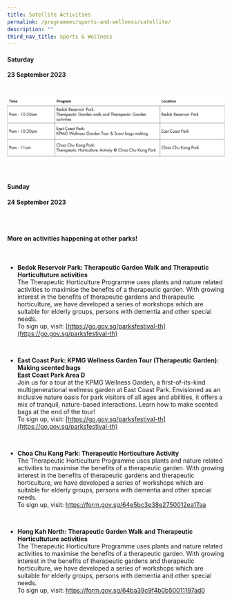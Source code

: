 ```yaml
---
title: Satellite Activities
permalink: /programmes/sports-and-wellness/satellite/
description: ""
third_nav_title: Sports & Wellness
---
```

#### Saturday <br>
**23 September 2023**

<br>

![Sports &amp; Wellness Satellite on Sat](/images/10_s&amp;w_satellite.jpg)

<br>

#### Sunday <br>
**24 September 2023**

<br>



<br>

#### More on activities happening at other parks!
<br>

* **Bedok Reservoir Park: Therapeutic Garden Walk and Therapeutic Horticultuture activities** <br>
The Therapeutic Horticulture Programme uses plants and nature related activities to maximise the benefits of a therapeutic garden. With growing interest in the benefits of therapeutic gardens and therapeutic horticulture, we have developed a series of workshops which are suitable for elderly groups, persons with dementia and other special needs.  <br>
To sign up, visit: [https://go.gov.sg/parksfestival-th](https://go.gov.sg/parksfestival-th)

<br>

* **East Coast Park: KPMG Wellness Garden Tour (Therapeutic Garden): Making scented bags** <br>
**East Coast Park Area D**<br>
Join us for a tour at the KPMG Wellness Garden, a first-of-its-kind multigenerational wellness garden at East Coast Park. Envisioned as an inclusive nature oasis for park visitors of all ages and abilities, it offers a mix of tranquil, nature-based interactions. Learn how to make scented bags at the end of the tour! <br>
To sign up, visit: [https://go.gov.sg/parksfestival-th](https://go.gov.sg/parksfestival-th)

<br>

* **Choa Chu Kang Park: Therapeutic Horticulture Activity** <br>
The Therapeutic Horticulture Programme uses plants and nature related activities to maximise the benefits of a therapeutic garden. With growing interest in the benefits of therapeutic gardens and therapeutic horticulture, we have developed a series of workshops which are suitable for elderly groups, persons with dementia and other special needs. <br>
To sign up, visit: https://form.gov.sg/64e5bc3e38e2750012ea17aa

<br>

* **Hong Kah North: Therapeutic Garden Walk and Therapeutic Horticultuture activities** <br>
The Therapeutic Horticulture Programme uses plants and nature related activities to maximise the benefits of a therapeutic garden. With growing interest in the benefits of therapeutic gardens and therapeutic horticulture, we have developed a series of workshops which are suitable for elderly groups, persons with dementia and other special needs. <br> 
To sign up, visit: https://form.gov.sg/64ba39c9f4b0b50011197ad0